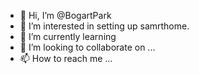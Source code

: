 - 👋 Hi, I’m @BogartPark
- 👀 I’m interested in setting up samrthome.
- 🌱 I’m currently learning 
- 💞️ I’m looking to collaborate on ...
- 📫 How to reach me ...

<!---
BogartPark/BogartPark is a ✨ special ✨ repository because its `README.md` (this file) appears on your GitHub profile.
You can click the Preview link to take a look at your changes.
--->
